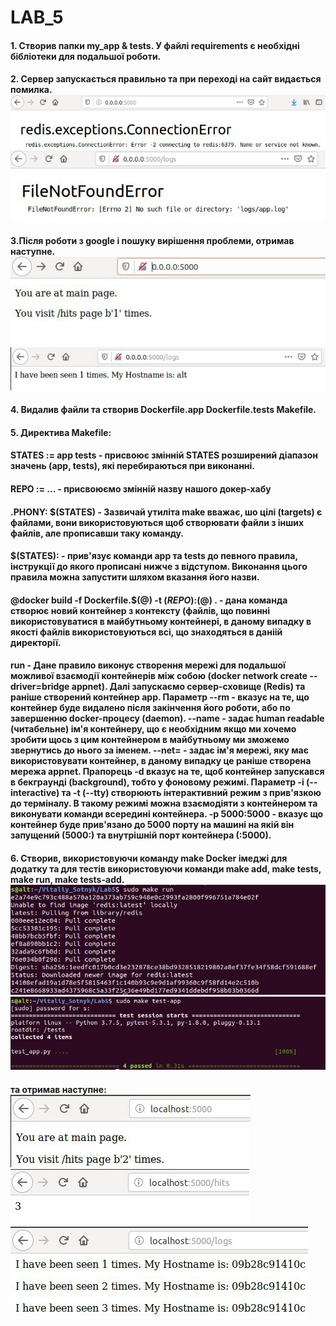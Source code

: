 # LAB_5
#### 1. Створив папки my_app & tests. У файлі requirements є необхідні бібліотеки для подальшої роботи. 
#### 2. Сервер запускається правильно та при переході на сайт видається помилка. ![Image alt](image/1.jpeg) ![Image alt](image/2.jpeg)
#### 3.Після роботи з google і пошуку вирішення проблеми, отримав наступне.![Image alt](image/3.jpeg) ![Image alt](image/4.jpeg)
#### 4. Видалив файли та створив Dockerfile.app Dockerfile.tests Makefile.
#### 5. Директива Makefile:
####    STATES := app tests - присвоює змінній STATES розширений діапазон значень (app, tests), які перебираються при виконанні.
####    REPO := ... - присвоюємо змінній назву нашого докер-хабу
####    .PHONY: $(STATES) - Зазвичай утиліта make вважає, шо цілі (targets) є файлами, вони використовуються щоб створювати файли з інших файлів, але прописавши таку команду.
####     $(STATES): - прив'язує команди app та tests до певного правила, інструкції до якого прописані нижче з відступом. Виконання цього правила можна запустити шляхом вказання його назви.
####     @docker build -f Dockerfile.$(@) -t $(REPO):$(@) . - дана команда створює новий контейнер з контексту (файлів, що повинні використовуватися в майбутньому контейнері, в даному випадку в якості файлів використовуються всі, що знаходяться в даніій директорії.
####     run - Дане правило виконує створення мережі для подальшої можливої взаємодії контейнерів між собою (docker network create --driver=bridge appnet). Далі  запускаємо сервер-сховище (Redis) та раніше створений контейнер app. Параметр --rm - вказує на те, що контейнер буде видалено після закінчення його роботи, або по завершенню docker-процесу (daemon). --name - задає human readable (читабельне) ім'я контейнеру, що є необхідним якщо ми хочемо зробити щось з цим контейнером в майбутньому ми зможемо звернутись до нього за іменем. --net= - задає ім'я мережі, яку має використовувати контейнер, в даному випадку це раніше створена мережа appnet. Прапорець -d вказує на те, щоб контейнер запускався в бекграунді (background), тобто у фоновому режимі. Параметр -i (--interactive) та -t (--tty) створюють інтерактивний режим з прив'язкою до терміналу. В такому режимі можна взаємодіяти з контейнером та виконувати команди всередині контейнера. -p 5000:5000 - вказує що контейнер буде прив'язано до 5000 порту на машині на якій він запущений (5000:) та внутрішній порт контейнера (:5000).
#### 6. Створив, використовуючи команду make Docker імеджі для додатку та для тестів використовуючи команди make add, make tests, make run, make tests-add. ![Image alt](image/5.jpeg) ![Image alt](image/6.jpeg)
####    та отримав наступне: ![Image alt](image/7.jpeg) ![Image alt](image/8.jpeg)  ![Image alt](image/9.jpeg)


